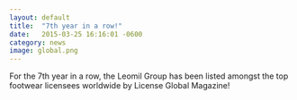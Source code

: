 ```yaml
---
layout: default
title:  "7th year in a row!"
date:   2015-03-25 16:16:01 -0600
category: news
image: global.png
---
```


For the 7th year in a row, the Leomil Group has been listed amongst the top footwear licensees worldwide by License Global Magazine!